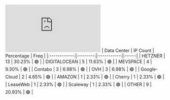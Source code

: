 ![Diagramm](https://github.com/obajay/StateSync-snapshots/blob/main/Projects/Regen/1/README.md)
| Data Center | IP Count | Percentage | Freq |
|:------------:|:--------:|:-----------:|:-----:|
| HETZNER | 13 | 30.23% | 🟢 |
| DIGITALOCEAN | 5 | 11.63% | 🟢 |
| MEVSPACE | 4 | 9.30% | 🟢 |
| Contabo | 3 | 6.98% | 🟢 |
| OVH | 3 | 6.98% | 🟢 |
| Google-Cloud | 2 | 4.65% | 🟢 |
| AMAZON | 1 | 2.33% | 🟢 |
| Cherry | 1 | 2.33% | 🟢 |
| LeaseWeb | 1 | 2.33% | 🟢 |
| Scaleway | 1 | 2.33% | 🟢 |
| OTHER | 9 | 20.93% | 🟢 |